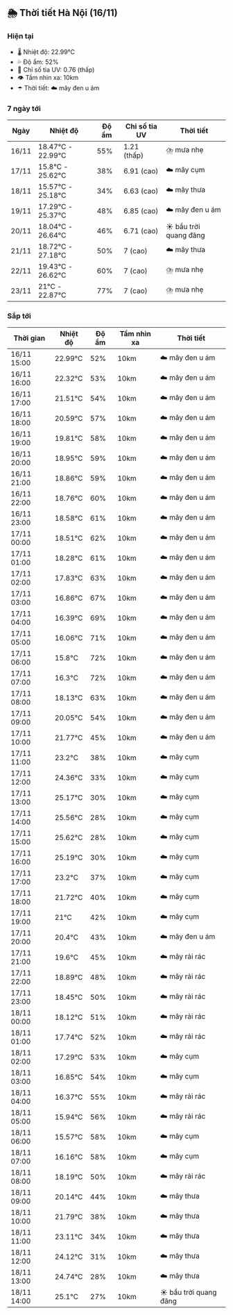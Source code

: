 ## 🌦️ Thời tiết Hà Nội (16/11)

### Hiện tại

- 🌡️ Nhiệt độ: 22.99℃
- 💦 Độ ẩm: 52%
- 🌟 Chỉ số tia UV: 0.76 (thấp)
- 👁️ Tầm nhìn xa: 10km
- ☂️ Thời tiết: ☁️ mây đen u ám

### 7 ngày tới

| Ngày | Nhiệt độ | Độ ẩm | Chỉ số tia UV | Thời tiết |
| --- | --- | --- | --- | --- |
| 16/11 | 18.47℃ - 22.99℃ | 55% | 1.21 (thấp) | ⛈️ mưa nhẹ |
| 17/11 | 15.8℃ - 25.62℃ | 38% | 6.91 (cao) | ☁️ mây cụm |
| 18/11 | 15.57℃ - 25.18℃ | 34% | 6.63 (cao) | ☁️ mây thưa |
| 19/11 | 17.29℃ - 25.37℃ | 48% | 6.85 (cao) | ☁️ mây đen u ám |
| 20/11 | 18.04℃ - 26.64℃ | 46% | 6.71 (cao) | ☀️ bầu trời quang đãng |
| 21/11 | 18.72℃ - 27.18℃ | 50% | 7 (cao) | ☁️ mây thưa |
| 22/11 | 19.43℃ - 26.62℃ | 60% | 7 (cao) | ⛈️ mưa nhẹ |
| 23/11 | 21℃ - 22.87℃ | 77% | 7 (cao) | ⛈️ mưa nhẹ |

### Sắp tới

| Thời gian | Nhiệt độ | Độ ẩm | Tầm nhìn xa | Thời tiết |
| --- | --- | --- | --- | --- |
| 16/11 15:00 | 22.99℃ | 52% | 10km | ☁️ mây đen u ám |
| 16/11 16:00 | 22.32℃ | 53% | 10km | ☁️ mây đen u ám |
| 16/11 17:00 | 21.51℃ | 54% | 10km | ☁️ mây đen u ám |
| 16/11 18:00 | 20.59℃ | 57% | 10km | ☁️ mây đen u ám |
| 16/11 19:00 | 19.81℃ | 58% | 10km | ☁️ mây đen u ám |
| 16/11 20:00 | 18.95℃ | 59% | 10km | ☁️ mây đen u ám |
| 16/11 21:00 | 18.86℃ | 59% | 10km | ☁️ mây đen u ám |
| 16/11 22:00 | 18.76℃ | 60% | 10km | ☁️ mây đen u ám |
| 16/11 23:00 | 18.58℃ | 61% | 10km | ☁️ mây đen u ám |
| 17/11 00:00 | 18.51℃ | 62% | 10km | ☁️ mây đen u ám |
| 17/11 01:00 | 18.28℃ | 61% | 10km | ☁️ mây đen u ám |
| 17/11 02:00 | 17.83℃ | 63% | 10km | ☁️ mây đen u ám |
| 17/11 03:00 | 16.86℃ | 67% | 10km | ☁️ mây đen u ám |
| 17/11 04:00 | 16.39℃ | 69% | 10km | ☁️ mây đen u ám |
| 17/11 05:00 | 16.06℃ | 71% | 10km | ☁️ mây đen u ám |
| 17/11 06:00 | 15.8℃ | 72% | 10km | ☁️ mây đen u ám |
| 17/11 07:00 | 16.3℃ | 72% | 10km | ☁️ mây đen u ám |
| 17/11 08:00 | 18.13℃ | 63% | 10km | ☁️ mây đen u ám |
| 17/11 09:00 | 20.05℃ | 54% | 10km | ☁️ mây đen u ám |
| 17/11 10:00 | 21.77℃ | 45% | 10km | ☁️ mây đen u ám |
| 17/11 11:00 | 23.2℃ | 38% | 10km | ☁️ mây cụm |
| 17/11 12:00 | 24.36℃ | 33% | 10km | ☁️ mây cụm |
| 17/11 13:00 | 25.17℃ | 30% | 10km | ☁️ mây cụm |
| 17/11 14:00 | 25.56℃ | 28% | 10km | ☁️ mây cụm |
| 17/11 15:00 | 25.62℃ | 28% | 10km | ☁️ mây cụm |
| 17/11 16:00 | 25.19℃ | 30% | 10km | ☁️ mây cụm |
| 17/11 17:00 | 23.2℃ | 37% | 10km | ☁️ mây cụm |
| 17/11 18:00 | 21.72℃ | 40% | 10km | ☁️ mây cụm |
| 17/11 19:00 | 21℃ | 42% | 10km | ☁️ mây cụm |
| 17/11 20:00 | 20.4℃ | 43% | 10km | ☁️ mây đen u ám |
| 17/11 21:00 | 19.6℃ | 45% | 10km | ☁️ mây rải rác |
| 17/11 22:00 | 18.89℃ | 48% | 10km | ☁️ mây rải rác |
| 17/11 23:00 | 18.45℃ | 50% | 10km | ☁️ mây rải rác |
| 18/11 00:00 | 18.12℃ | 51% | 10km | ☁️ mây rải rác |
| 18/11 01:00 | 17.74℃ | 52% | 10km | ☁️ mây rải rác |
| 18/11 02:00 | 17.29℃ | 53% | 10km | ☁️ mây cụm |
| 18/11 03:00 | 16.85℃ | 54% | 10km | ☁️ mây cụm |
| 18/11 04:00 | 16.37℃ | 55% | 10km | ☁️ mây rải rác |
| 18/11 05:00 | 15.94℃ | 56% | 10km | ☁️ mây rải rác |
| 18/11 06:00 | 15.57℃ | 58% | 10km | ☁️ mây cụm |
| 18/11 07:00 | 16.16℃ | 58% | 10km | ☁️ mây cụm |
| 18/11 08:00 | 18.19℃ | 50% | 10km | ☁️ mây rải rác |
| 18/11 09:00 | 20.14℃ | 44% | 10km | ☁️ mây thưa |
| 18/11 10:00 | 21.79℃ | 38% | 10km | ☁️ mây thưa |
| 18/11 11:00 | 23.11℃ | 34% | 10km | ☁️ mây thưa |
| 18/11 12:00 | 24.12℃ | 31% | 10km | ☁️ mây thưa |
| 18/11 13:00 | 24.74℃ | 28% | 10km | ☁️ mây thưa |
| 18/11 14:00 | 25.1℃ | 27% | 10km | ☀️ bầu trời quang đãng |
